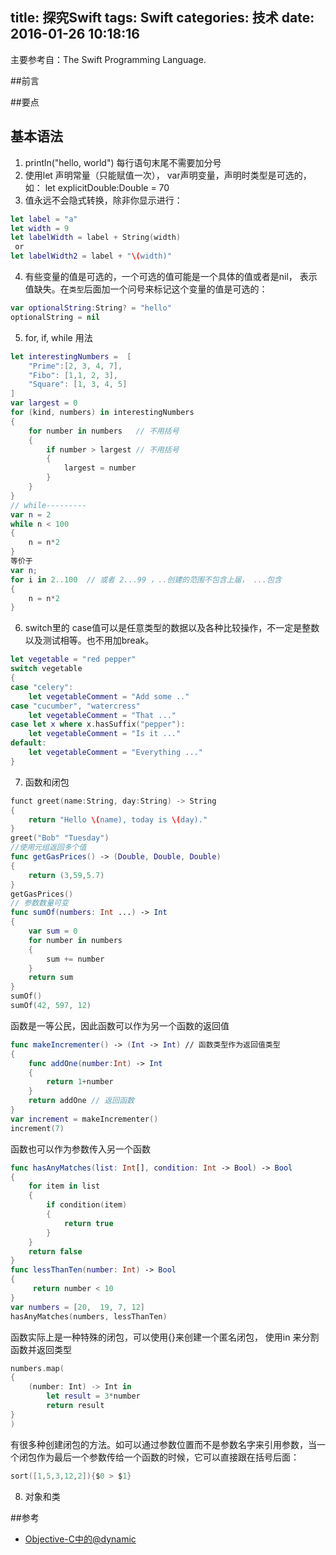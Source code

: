 title: 探究Swift
tags: Swift
categories: 技术
date: 2016-01-26 10:18:16
---
主要参考自：The Swift Programming Language.

##前言

##要点

## 基本语法

1. println("hello, world") 每行语句末尾不需要加分号
2. 使用let 声明常量（只能赋值一次）， var声明变量，声明时类型是可选的，如： let explicitDouble:Double = 70
3. 值永远不会隐式转换，除非你显示进行：
```swift
let label = "a"
let width = 9
let labelWidth = label + String(width)
 or 
let labelWidth2 = label + "\(width)"
```
4. 有些变量的值是可选的，一个可选的值可能是一个具体的值或者是nil， 表示值缺失。在``类型``后面加一个问号来标记这个变量的值是可选的：
```swift
var optionalString:String? = "hello"
optionalString = nil
```
5. for, if, while 用法
```swift
let interestingNumbers =  [
	"Prime":[2, 3, 4, 7],
    "Fibo": [1,1, 2, 3],
    "Square": [1, 3, 4, 5]
]
var largest = 0
for (kind, numbers) in interestingNumbers
{
	for number in numbers   // 不用括号
    {
    	if number > largest // 不用括号
        {
        	largest = number
        }
    }
}
// while---------
var n = 2
while n < 100
{
	n = n*2
}
等价于
var n;
for i in 2..100  // 或者 2...99 ，..创建的范围不包含上届， ...包含
{
	n = n*2
}
```

6. switch里的 case值可以是任意类型的数据以及各种比较操作，不一定是整数以及测试相等。也不用加break。
```swift
let vegetable = "red pepper"
switch vegetable
{
case "celery":
	let vegetableComment = "Add some .."
case "cucumber", "watercress"
    let vegetableComment = "That ..."
case let x where x.hasSuffix("pepper"):
	let vegetableComment = "Is it ..."
default:
	let vegetableComment = "Everything ..."
}
```
7. 函数和闭包
```swift
funct greet(name:String, day:String) -> String
{
	return "Hello \(name), today is \(day)."
}
greet("Bob" "Tuesday")
//使用元组返回多个值
func getGasPrices() -> (Double, Double, Double)
{
	return (3,59,5.7)
}
getGasPrices()
// 参数数量可变
func sumOf(numbers: Int ...) -> Int
{
	var sum = 0
    for number in numbers
    {
    	sum += number
    }
    return sum
}
sumOf()
sumOf(42, 597, 12)
```
函数是一等公民，因此函数可以作为另一个函数的返回值
```swift
func makeIncrementer() -> (Int -> Int) // 函数类型作为返回值类型
{
	func addOne(number:Int) -> Int
    {
    	return 1+number
    }
    return addOne // 返回函数
}
var increment = makeIncrementer()
increment(7)
```
函数也可以作为参数传入另一个函数
```swift
func hasAnyMatches(list: Int[], condition: Int -> Bool) -> Bool
{
	for item in list
    {
    	if condition(item)
        {
        	return true
        }
    }
    return false
}
func lessThanTen(number: Int) -> Bool
{
     return number < 10
}
var numbers = [20,  19, 7, 12]
hasAnyMatches(numbers, lessThanTen)
```
函数实际上是一种特殊的闭包，可以使用{}来创建一个匿名闭包， 使用in 来分割函数并返回类型
```swift
numbers.map(
{
	(number: Int) -> Int in
    	let result = 3*number
        return result
}
)
```
有很多种创建闭包的方法。如可以通过参数位置而不是参数名字来引用参数，当一个闭包作为最后一个参数传给一个函数的时候，它可以直接跟在括号后面：
```swift
sort([1,5,3,12,2]){$0 > $1}
```
8. 对象和类



##参考
* [Objective-C中的@dynamic](http://www.csdn123.com/html/blogs/20131019/85539.htm)
